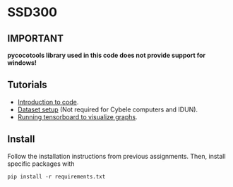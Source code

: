 # SSD300


## IMPORTANT
**pycocotools library used in this code does not provide support for windows!**
## Tutorials
- [Introduction to code](notebooks/code_introduction.ipynb).
- [Dataset setup](tutorials/dataset_setup.md) (Not required for Cybele computers and IDUN).
- [Running tensorboard to visualize graphs](tutorials/tensorboard.md).


## Install
Follow the installation instructions from previous assignments.
Then, install specific packages with

```
pip install -r requirements.txt
```

